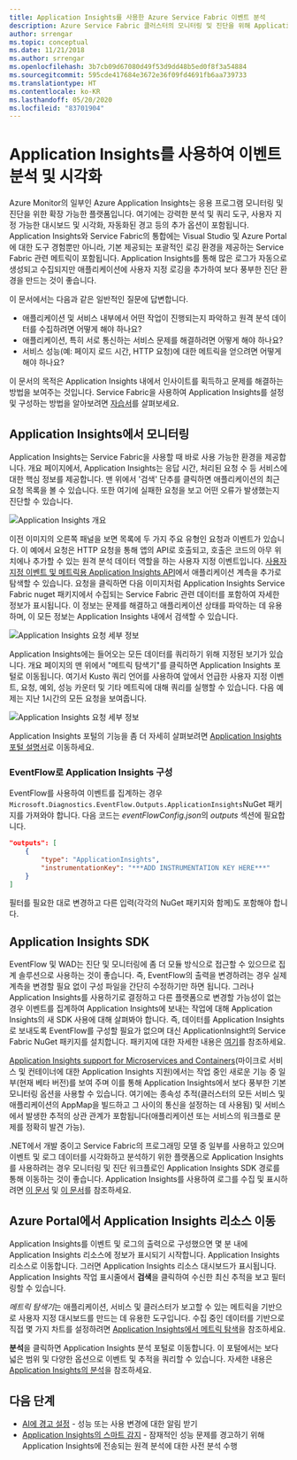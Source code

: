 ```yaml
---
title: Application Insights를 사용한 Azure Service Fabric 이벤트 분석
description: Azure Service Fabric 클러스터의 모니터링 및 진단을 위해 Application Insights를 사용하여 이벤트를 시각화 및 분석하는 방법에 대해 알아봅니다.
author: srrengar
ms.topic: conceptual
ms.date: 11/21/2018
ms.author: srrengar
ms.openlocfilehash: 3b7cb09d67080d49f53d9dd48b5ed0f8f3a54884
ms.sourcegitcommit: 595cde417684e3672e36f09fd4691fb6aa739733
ms.translationtype: HT
ms.contentlocale: ko-KR
ms.lasthandoff: 05/20/2020
ms.locfileid: "83701904"
---
```

# <a name="event-analysis-and-visualization-with-application-insights"></a>Application Insights를 사용하여 이벤트 분석 및 시각화

Azure Monitor의 일부인 Azure Application Insights는 응용 프로그램 모니터링 및 진단을 위한 확장 가능한 플랫폼입니다. 여기에는 강력한 분석 및 쿼리 도구, 사용자 지정 가능한 대시보드 및 시각화, 자동화된 경고 등의 추가 옵션이 포함됩니다. Application Insights와 Service Fabric의 통합에는 Visual Studio 및 Azure Portal에 대한 도구 경험뿐만 아니라, 기본 제공되는 포괄적인 로깅 환경을 제공하는 Service Fabric 관련 메트릭이 포함됩니다. Application Insights를 통해 많은 로그가 자동으로 생성되고 수집되지만 애플리케이션에 사용자 지정 로깅을 추가하여 보다 풍부한 진단 환경을 만드는 것이 좋습니다.

이 문서에서는 다음과 같은 일반적인 질문에 답변합니다.

* 애플리케이션 및 서비스 내부에서 어떤 작업이 진행되는지 파악하고 원격 분석 데이터를 수집하려면 어떻게 해야 하나요?
* 애플리케이션, 특히 서로 통신하는 서비스 문제를 해결하려면 어떻게 해야 하나요?
* 서비스 성능(예: 페이지 로드 시간, HTTP 요청)에 대한 메트릭을 얻으려면 어떻게 해야 하나요?

이 문서의 목적은 Application Insights 내에서 인사이트를 획득하고 문제를 해결하는 방법을 보여주는 것입니다. Service Fabric을 사용하여 Application Insights를 설정 및 구성하는 방법을 알아보려면 [자습서](service-fabric-tutorial-monitoring-aspnet.md)를 살펴보세요.

## <a name="monitoring-in-application-insights"></a>Application Insights에서 모니터링

Application Insights는 Service Fabric을 사용할 때 바로 사용 가능한 환경을 제공합니다. 개요 페이지에서, Application Insights는 응답 시간, 처리된 요청 수 등 서비스에 대한 핵심 정보를 제공합니다. 맨 위에서 '검색' 단추를 클릭하면 애플리케이션의 최근 요청 목록을 볼 수 있습니다. 또한 여기에 실패한 요청을 보고 어떤 오류가 발생했는지 진단할 수 있습니다.

![Application Insights 개요](media/service-fabric-diagnostics-event-analysis-appinsights/ai-overview.png)

이전 이미지의 오른쪽 패널을 보면 목록에 두 가지 주요 유형인 요청과 이벤트가 있습니다. 이 예에서 요청은 HTTP 요청을 통해 앱의 API로 호출되고, 호출은 코드의 아무 위치에나 추가할 수 있는 원격 분석 데이터 역할을 하는 사용자 지정 이벤트입니다. [사용자 지정 이벤트 및 메트릭용 Application Insights API](../azure-monitor/app/api-custom-events-metrics.md)에서 애플리케이션 계측을 추가로 탐색할 수 있습니다. 요청을 클릭하면 다음 이미지처럼 Application Insights Service Fabric nuget 패키지에서 수집되는 Service Fabric 관련 데이터를 포함하여 자세한 정보가 표시됩니다. 이 정보는 문제를 해결하고 애플리케이션 상태를 파악하는 데 유용하며, 이 모든 정보는 Application Insights 내에서 검색할 수 있습니다.

![Application Insights 요청 세부 정보](media/service-fabric-diagnostics-event-analysis-appinsights/ai-request-details.png)

Application Insights에는 들어오는 모든 데이터를 쿼리하기 위해 지정된 보기가 있습니다. 개요 페이지의 맨 위에서 "메트릭 탐색기"를 클릭하면 Application Insights 포털로 이동됩니다. 여기서 Kusto 쿼리 언어를 사용하여 앞에서 언급한 사용자 지정 이벤트, 요청, 예외, 성능 카운터 및 기타 메트릭에 대해 쿼리를 실행할 수 있습니다. 다음 예제는 지난 1시간의 모든 요청을 보여줍니다.

![Application Insights 요청 세부 정보](media/service-fabric-diagnostics-event-analysis-appinsights/ai-metrics-explorer.png)

Application Insights 포털의 기능을 좀 더 자세히 살펴보려면 [Application Insights 포털 설명서](../azure-monitor/app/app-insights-dashboards.md)로 이동하세요.

### <a name="configuring-application-insights-with-eventflow"></a>EventFlow로 Application Insights 구성

EventFlow를 사용하여 이벤트를 집계하는 경우 `Microsoft.Diagnostics.EventFlow.Outputs.ApplicationInsights`NuGet 패키지를 가져와야 합니다. 다음 코드는 *eventFlowConfig.json*의 *outputs* 섹션에 필요합니다.

```json
"outputs": [
    {
        "type": "ApplicationInsights",
        "instrumentationKey": "***ADD INSTRUMENTATION KEY HERE***"
    }
]
```

필터를 필요한 대로 변경하고 다른 입력(각각의 NuGet 패키지와 함께)도 포함해야 합니다.

## <a name="application-insights-sdk"></a>Application Insights SDK

EventFlow 및 WAD는 진단 및 모니터링에 좀 더 모듈 방식으로 접근할 수 있으므로 집계 솔루션으로 사용하는 것이 좋습니다. 즉, EventFlow의 출력을 변경하려는 경우 실제 계측을 변경할 필요 없이 구성 파일을 간단히 수정하기만 하면 됩니다. 그러나 Application Insights를 사용하기로 결정하고 다른 플랫폼으로 변경할 가능성이 없는 경우 이벤트를 집계하여 Application Insights에 보내는 작업에 대해 Application Insights의 새 SDK 사용에 대해 살펴봐야 합니다. 즉, 데이터를 Application Insights로 보내도록 EventFlow를 구성할 필요가 없으며 대신 ApplicationInsight의 Service Fabric NuGet 패키지를 설치합니다. 패키지에 대한 자세한 내용은 [여기](https://github.com/Microsoft/ApplicationInsights-ServiceFabric)를 참조하세요.

[Application Insights support for Microservices and Containers](https://azure.microsoft.com/blog/app-insights-microservices/)(마이크로 서비스 및 컨테이너에 대한 Application Insights 지원)에서는 작업 중인 새로운 기능 중 일부(현재 베타 버전)를 보여 주며 이를 통해 Application Insights에서 보다 풍부한 기본 모니터링 옵션을 사용할 수 있습니다. 여기에는 종속성 추적(클러스터의 모든 서비스 및 애플리케이션의 AppMap을 빌드하고 그 사이의 통신을 설정하는 데 사용됨) 및 서비스에서 발생한 추적의 상관 관계가 포함됩니다(애플리케이션 또는 서비스의 워크플로 문제를 정확히 발견 가능).

.NET에서 개발 중이고 Service Fabric의 프로그래밍 모델 중 일부를 사용하고 있으며 이벤트 및 로그 데이터를 시각화하고 분석하기 위한 플랫폼으로 Application Insights를 사용하려는 경우 모니터링 및 진단 워크플로인 Application Insights SDK 경로를 통해 이동하는 것이 좋습니다. Application Insights를 사용하여 로그를 수집 및 표시하려면 [이 문서](../azure-monitor/app/asp-net-more.md) 및 [이 문서](../azure-monitor/app/asp-net-trace-logs.md)를 참조하세요.

## <a name="navigating-the-application-insights-resource-in-azure-portal"></a>Azure Portal에서 Application Insights 리소스 이동

Application Insights를 이벤트 및 로그의 출력으로 구성했으면 몇 분 내에 Application Insights 리소스에 정보가 표시되기 시작합니다. Application Insights 리소스로 이동합니다. 그러면 Application Insights 리소스 대시보드가 표시됩니다. Application Insights 작업 표시줄에서 **검색**을 클릭하여 수신한 최신 추적을 보고 필터링할 수 있습니다.

*메트릭 탐색기*는 애플리케이션, 서비스 및 클러스터가 보고할 수 있는 메트릭을 기반으로 사용자 지정 대시보드를 만드는 데 유용한 도구입니다. 수집 중인 데이터를 기반으로 직접 몇 가지 차트를 설정하려면 [Application Insights에서 메트릭 탐색](../azure-monitor/app/metrics-explorer.md)을 참조하세요.

**분석**을 클릭하면 Application Insights 분석 포털로 이동합니다. 이 포털에서는 보다 넓은 범위 및 다양한 옵션으로 이벤트 및 추적을 쿼리할 수 있습니다. 자세한 내용은 [Application Insights의 분석](../azure-monitor/app/analytics.md)을 참조하세요.

## <a name="next-steps"></a>다음 단계

* [AI에 경고 설정](/azure/azure-monitor/platform/alerts-log) - 성능 또는 사용 변경에 대한 알림 받기
* [Application Insights의 스마트 감지](../azure-monitor/app/proactive-diagnostics.md) - 잠재적인 성능 문제를 경고하기 위해 Application Insights에 전송되는 원격 분석에 대한 사전 분석 수행
